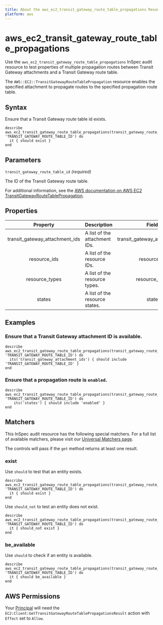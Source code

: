 ```yaml
---
title: About the aws_ec2_transit_gateway_route_table_propagations Resource
platform: aws
---
```


# aws\_ec2\_transit_gateway_route\_table\_propagations

Use the `aws_ec2_transit_gateway_route_table_propagations` InSpec audit resource to test properties of multiple propagation routes between Transit Gateway attachments and a Transit Gateway route table.

The `AWS::EC2::TransitGatewayRouteTablePropagation` resource enables the specified attachment to propagate routes to the specified propagation route table.

## Syntax

Ensure that a Transit Gateway route table id exists.

    describe aws_ec2_transit_gateway_route_table_propagations(transit_gateway_route_table_id: 'TRANSIT_GATEWAY_ROUTE_TABLE_ID') do
      it { should exist }
    end

## Parameters

`transit_gateway_route_table_id` _(required)_

The ID of the Transit Gateway route table.

For additional information, see the [AWS documentation on AWS EC2 TransitGatewayRouteTablePropagation](https://docs.aws.amazon.com/AWSCloudFormation/latest/UserGuide/aws-resource-ec2-transitgatewayroutetablepropagation.html).

## Properties

| Property | Description | Field |
| :---: | :--- | :---: |
| transit_gateway_attachment_ids | A list of the attachment IDs. | transit_gateway_attachment_id |
| resource_ids | A list of the resource IDs. | resource_id |
| resource_types | A list of the resource types. | resource_type |
| states | A list of the resource states. | state |

## Examples

### Ensure that a Transit Gateway attachment ID is available.

    describe aws_ec2_transit_gateway_route_table_propagations(transit_gateway_route_table_id: 'TRANSIT_GATEWAY_ROUTE_TABLE_ID') do
      its('transit_gateway_attachment_ids') { should include 'TRANSIT_GATEWAY_ROUTE_TABLE_ID' }
    end

### Ensure that a propagation route is `enabled`.

    describe aws_ec2_transit_gateway_route_table_propagations(transit_gateway_route_table_id: 'TRANSIT_GATEWAY_ROUTE_TABLE_ID') do
        its('states') { should include 'enabled' }
    end

## Matchers

This InSpec audit resource has the following special matchers. For a full list of available matchers, please visit our [Universal Matchers page](https://www.inspec.io/docs/reference/matchers/).

The controls will pass if the `get` method returns at least one result.

### exist

Use `should` to test that an entity exists.

    describe aws_ec2_transit_gateway_route_table_propagations(transit_gateway_route_table_id: 'TRANSIT_GATEWAY_ROUTE_TABLE_ID') do
      it { should exist }
    end

Use `should_not` to test an entity does not exist.

    describe aws_ec2_transit_gateway_route_table_propagations(transit_gateway_route_table_id: 'TRANSIT_GATEWAY_ROUTE_TABLE_ID') do
      it { should_not exist }
    end

### be_available

Use `should` to check if an entity is available.

    describe aws_ec2_transit_gateway_route_table_propagations(transit_gateway_route_table_id: 'TRANSIT_GATEWAY_ROUTE_TABLE_ID') do
      it { should be_available }
    end

## AWS Permissions

Your [Principal](https://docs.aws.amazon.com/IAM/latest/UserGuide/intro-structure.html#intro-structure-principal) will need the `EC2:Client:GetTransitGatewayRouteTablePropagationsResult` action with `Effect` set to `Allow`.